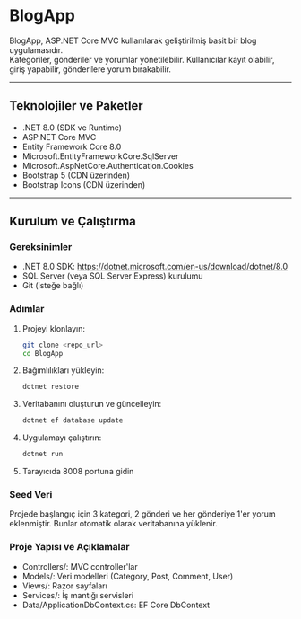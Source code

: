 # BlogApp

BlogApp, ASP.NET Core MVC kullanılarak geliştirilmiş basit bir blog uygulamasıdır.  
Kategoriler, gönderiler ve yorumlar yönetilebilir. Kullanıcılar kayıt olabilir, giriş yapabilir, gönderilere yorum bırakabilir.

---

## Teknolojiler ve Paketler

- .NET 8.0 (SDK ve Runtime)
- ASP.NET Core MVC
- Entity Framework Core 8.0
- Microsoft.EntityFrameworkCore.SqlServer
- Microsoft.AspNetCore.Authentication.Cookies
- Bootstrap 5 (CDN üzerinden)
- Bootstrap Icons (CDN üzerinden)

---

## Kurulum ve Çalıştırma

### Gereksinimler

- .NET 8.0 SDK: https://dotnet.microsoft.com/en-us/download/dotnet/8.0
- SQL Server (veya SQL Server Express) kurulumu
- Git (isteğe bağlı)

### Adımlar

1. Projeyi klonlayın:
   ```bash
   git clone <repo_url>
   cd BlogApp
   ```

2. Bağımlılıkları yükleyin:
      ```bash
   dotnet restore
   ```

3. Veritabanını oluşturun ve güncelleyin:
     ```bash
   dotnet ef database update
   ```

4. Uygulamayı çalıştırın:
   ```bash
   dotnet run
   ```

5. Tarayıcıda 8008 portuna gidin

### Seed Veri
Projede başlangıç için 3 kategori, 2 gönderi ve her gönderiye 1'er yorum eklenmiştir.
Bunlar otomatik olarak veritabanına yüklenir.


### Proje Yapısı ve Açıklamalar

- Controllers/: MVC controller'lar
- Models/: Veri modelleri (Category, Post, Comment, User)
- Views/: Razor sayfaları
- Services/: İş mantığı servisleri
- Data/ApplicationDbContext.cs: EF Core DbContext



      

